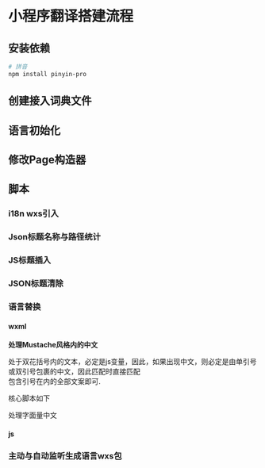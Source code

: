 # 小程序翻译搭建流程

## 安装依赖

```sh
# 拼音
npm install pinyin-pro

```


## 创建接入词典文件

## 语言初始化


## 修改Page构造器

## 脚本


### i18n wxs引入
### Json标题名称与路径统计

### JS标题插入

### JSON标题清除

### 语言替换

#### wxml

**处理Mustache风格内的中文**

处于双花括号内的文本，必定是js变量，因此，如果出现中文，则必定是由单引号或双引号包裹的中文，因此匹配时直接匹配  
包含引号在内的全部文案即可.

核心脚本如下

处理字面量中文

#### js


### 主动与自动监听生成语言wxs包
